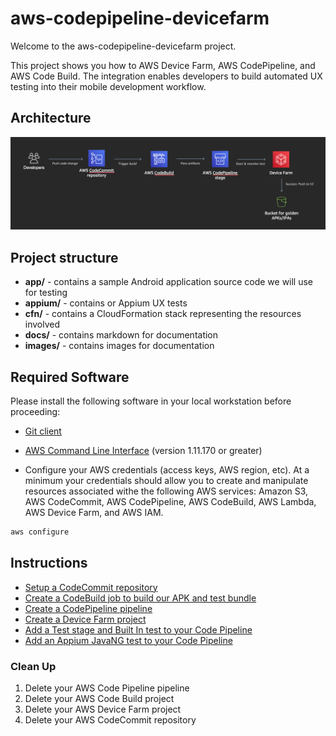 # aws-codepipeline-devicefarm

Welcome to the aws-codepipeline-devicefarm project.

This project shows you how to AWS Device Farm, AWS CodePipeline, and AWS Code Build. The integration enables developers to build automated UX testing into their mobile development workflow.

## Architecture

![](images/architecture.png)

## Project structure

- **app/** - contains a sample Android application source code we will use for testing
- **appium/** - contains or Appium UX tests
- **cfn/** - contains a CloudFormation stack representing the resources involved
- **docs/** - contains markdown for documentation
- **images/** - contains images for documentation

## Required Software

Please install the following software in your local workstation before proceeding:

- [Git client](https://git-scm.com/downloads)

- [AWS Command Line Interface](http://docs.aws.amazon.com/cli/latest/userguide/installing.html) (version 1.11.170 or greater)

- Configure your AWS credentials (access keys, AWS region, etc). At a minimum your credentials should allow you to create and manipulate resources associated withe the following AWS services: Amazon S3, AWS CodeCommit, AWS CodePipeline, AWS CodeBuild, AWS Lambda, AWS Device Farm, and AWS IAM.

```bash
aws configure
```

## Instructions

- [Setup a CodeCommit repository](docs/code-commit.md)
- [Create a CodeBuild job to build our APK and test bundle](docs/code-build.md)
- [Create a CodePipeline pipeline](docs/code-pipeline.md)
- [Create a Device Farm project](docs/device-farm.md)
- [Add a Test stage and Built In test to your Code Pipeline](code-pipeline-test-built-in.md)
- [Add an Appium JavaNG test to your Code Pipeline](code-pipeline-test-appium.md)

### Clean Up

1. Delete your AWS Code Pipeline pipeline
2. Delete your AWS Code Build project
3. Delete your AWS Device Farm project
4. Delete your AWS CodeCommit repository
